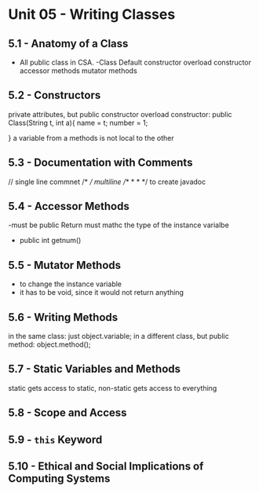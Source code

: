 # Unit 05 - Writing Classes

## 5.1 - Anatomy of a Class
- All public class in CSA. 
-Class
Default constructor
overload constructor
accessor methods
mutator methods
## 5.2 - Constructors
private attributes, but public constructor
overload constructor:
public Class(String t, int a){
    name = t;
    number = 1;

}
a variable from a methods is not local to the other
## 5.3 - Documentation with Comments
// single line commnet
/* */ multiline 
/**
* 
*
*/ to create javadoc
## 5.4 - Accessor Methods
-must be public
Return must mathc the type of the instance varialbe
- public int getnum()
## 5.5 - Mutator Methods
- to change the instance variable
- it has to be void, since it would not return anything
## 5.6 - Writing Methods
in the same class:  just object.variable;
in a different class, but public method: object.method();

## 5.7 - Static Variables and Methods
static gets access to static, non-static gets access to everything
## 5.8 - Scope and Access

## 5.9 - `this` Keyword

## 5.10 - Ethical and Social Implications of Computing Systems
